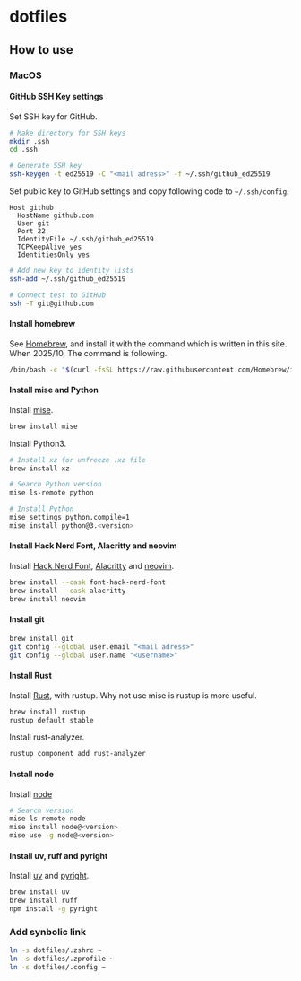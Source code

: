 # dotfiles

## How to use

### MacOS

#### GitHub SSH Key settings

Set SSH key for GitHub.

```bash
# Make directory for SSH keys
mkdir .ssh
cd .ssh

# Generate SSH key
ssh-keygen -t ed25519 -C "<mail adress>" -f ~/.ssh/github_ed25519
```

Set public key to GitHub settings and copy following code to `~/.ssh/config`.

```~/.ssh/config
Host github
  HostName github.com
  User git
  Port 22
  IdentityFile ~/.ssh/github_ed25519
  TCPKeepAlive yes
  IdentitiesOnly yes
```

```bash
# Add new key to identity lists
ssh-add ~/.ssh/github_ed25519

# Connect test to GitHub
ssh -T git@github.com
```

#### Install homebrew

See [Homebrew](https://brew.sh/), and install it with the command which is written in this site.
When 2025/10, The command is following.

```bash
/bin/bash -c "$(curl -fsSL https://raw.githubusercontent.com/Homebrew/install/HEAD/install.sh)"
```

#### Install mise and Python

Install [mise](https://mise.jdx.dev/).

```bash
brew install mise
```

Install Python3.

```bash
# Install xz for unfreeze .xz file
brew install xz

# Search Python version
mise ls-remote python

# Install Python
mise settings python.compile=1
mise install python@3.<version>
```

#### Install Hack Nerd Font, Alacritty and neovim

Install [Hack Nerd Font](https://www.nerdfonts.com/), [Alacritty](https://alacritty.org/) and [neovim](https://neovim.io/).

```bash
brew install --cask font-hack-nerd-font
brew install --cask alacritty
brew install neovim
```

#### Install git

```bash
brew install git
git config --global user.email "<mail adress>"
git config --global user.name "<username>"
```

#### Install Rust

Install [Rust](https://rust-lang.org/), with rustup.
Why not use mise is rustup is more useful.

```bash
brew install rustup
rustup default stable
```

Install rust-analyzer.

```bash
rustup component add rust-analyzer
```
#### Install node

Install [node](https://nodejs.org/en)

```bash
# Search version
mise ls-remote node
mise install node@<version>
mise use -g node@<version>
```

#### Install uv, ruff and pyright

Install [uv](https://docs.astral.sh/uv/) and [pyright](https://microsoft.github.io/pyright/#/).

```bash
brew install uv
brew install ruff
npm install -g pyright
```


### Add synbolic link

```bash
ln -s dotfiles/.zshrc ~
ln -s dotfiles/.zprofile ~
ln -s dotfiles/.config ~
```
